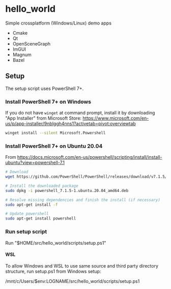 # hello_world
Simple crossplatform (Windows/Linux) demo apps

* Cmake
* Qt
* OpenSceneGraph
* ImGUI
* Magnum
* Bazel

## Setup

The setup script uses PowerShell 7+.

### Install PowerShell 7+ on Windows

If you do not have `winget` at command prompt, install it by downloading "App Installer" from Microsoft Store: 
<https://www.microsoft.com/en-us/p/app-installer/9nblggh4nns1?activetab=pivot:overviewtab>

```sh
winget install --silent Microsoft.Powershell
```

### Install PowerShell 7+ on Ubuntu 20.04

From <https://docs.microsoft.com/en-us/powershell/scripting/install/install-ubuntu?view=powershell-7.1>

```sh
# Download
wget https://github.com/PowerShell/PowerShell/releases/download/v7.1.5/powershell_7.1.5-1.ubuntu.20.04_amd64.deb

# Install the downloaded package
sudo dpkg -i powershell_7.1.5-1.ubuntu.20.04_amd64.deb

# Resolve missing dependencies and finish the install (if necessary)
sudo apt-get install -f

# Update powershell
sudo apt-get install powershell
```

### Run setup script

Run "$HOME/src/hello_world/scripts/setup.ps1"

#### WSL

To allow Windows and WSL to use same source and third party directory structure, run setup.ps1 from Windows setup:

/mnt/c/Users/$env:LOGNAME/src/hello_world/scripts/setup.ps1